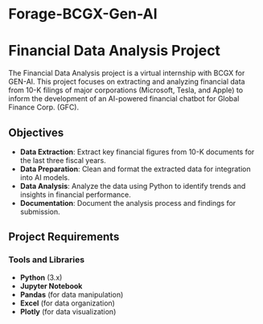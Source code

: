 # Forage-BCGX-Gen-AI
# Financial Data Analysis Project

The Financial Data Analysis project is a virtual internship with BCGX for GEN-AI. This project focuses on extracting and analyzing financial data from 10-K filings of major corporations (Microsoft, Tesla, and Apple) to inform the development of an AI-powered financial chatbot for Global Finance Corp. (GFC).

## Objectives

- **Data Extraction**: Extract key financial figures from 10-K documents for the last three fiscal years.
- **Data Preparation**: Clean and format the extracted data for integration into AI models.
- **Data Analysis**: Analyze the data using Python to identify trends and insights in financial performance.
- **Documentation**: Document the analysis process and findings for submission.

## Project Requirements

### Tools and Libraries

- **Python** (3.x)
- **Jupyter Notebook**
- **Pandas** (for data manipulation)
- **Excel** (for data organization)
- **Plotly** (for data visualization)
